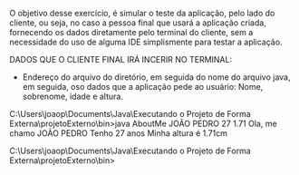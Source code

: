O objetivo desse exercício, é simular o teste da aplicação, pelo lado do cliente, ou seja, no caso a pessoa final que usará a aplicação criada, fornecendo os dados diretamente pelo terminal do cliente, sem a necessidade do uso de alguma IDE simplismente para testar a aplicação.

DADOS QUE O CLIENTE FINAL IRÁ INCERIR NO TERMINAL:
- Endereço do arquivo do diretório, em seguida do nome do arquivo java, em seguida, oso dados que a aplicação pede ao usuário: Nome, sobrenome, idade e altura.

C:\Users\joaop\Documents\Java\Executando o Projeto de Forma Externa\projetoExterno\bin>java AboutMe JOÃO PEDRO 27 1.71
Ola, me chamo JOÃO PEDRO
Tenho 27 anos
Minha altura é 1.71cm

C:\Users\joaop\Documents\Java\Executando o Projeto de Forma Externa\projetoExterno\bin>
